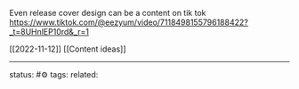 Even release cover design can be a content on tik tok
https://www.tiktok.com/@eezyum/video/7118498155796188422?_t=8UHnlEP10rd&_r=1

[[2022-11-12]]
[[Content ideas]]

---
status: #⚙️ 
tags: 
related: 
